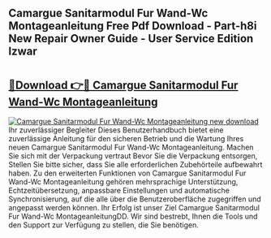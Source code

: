## Camargue Sanitarmodul Fur Wand-Wc Montageanleitung Free Pdf Download - Part-h8i New Repair Owner Guide - User Service Edition lzwar

# <h2><a href="http://df7fx2e.blite.top/?on=Camargue+Sanitarmodul+Fur+Wand-Wc+Montageanleitung">🔗Download 👉🔴 Camargue Sanitarmodul Fur Wand-Wc Montageanleitung</a></h2>

[![Camargue Sanitarmodul Fur Wand-Wc Montageanleitung new download](https://i.imgur.com/lujVjoI.png)](http://df7fx2e.blite.top/?on=Camargue+Sanitarmodul+Fur+Wand-Wc+Montageanleitung)
Ihr zuverlässiger Begleiter Dieses Benutzerhandbuch bietet eine zuverlässige Anleitung für den sicheren Betrieb und die Wartung Ihres neuen Camargue Sanitarmodul Fur Wand-Wc Montageanleitung. Machen Sie sich mit der Verpackung vertraut Bevor Sie die Verpackung entsorgen, Stellen Sie bitte sicher, dass Sie alle erforderlichen Zubehörteile aufbewahrt haben. Zu den erweiterten Funktionen von Camargue Sanitarmodul Fur Wand-Wc Montageanleitung gehören mehrsprachige Unterstützung, Echtzeitübersetzung, anpassbare Einstellungen und automatische Synchronisierung, auf die alle über die Benutzeroberfläche zugegriffen und angepasst werden können. Ihr Erfolg ist unser Ziel Camargue Sanitarmodul Fur Wand-Wc MontageanleitungDD. Wir sind bestrebt, Ihnen die Tools und den Support zur Verfügung zu stellen, die Sie benötigen.
